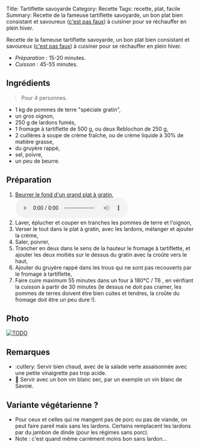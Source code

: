 Title: Tartiflette savoyarde
Category: Recette
Tags: recette, plat, facile
Summary: Recette de la fameuse tartiflette savoyarde, un bon plat bien consistant et savoureux ([c'est pas faux](https://kaamelott-soundboard.2ec0b4.fr/#son/cest_pas_faux1)) à cuisiner pour se réchauffer en plein hiver.

Recette de la fameuse tartiflette savoyarde, un bon plat bien consistant et savoureux ([c'est pas faux](https://kaamelott-soundboard.2ec0b4.fr/#son/cest_pas_faux1)) à cuisiner pour se réchauffer en plein hiver.

- *Préparation* : 15-20 minutes.
- *Cuisson* : 45-55 minutes.

## Ingrédients
> Pour 4 personnes.

- 1 kg de pommes de terre "spéciale gratin",
- un gros oignon,
- 250 g de lardons fumés,
- 1 fromage à tartiflette de 500 g, ou deux Reblochon de 250 g,
- 2 cuillères à soupe de crème fraîche, ou de crème liquide à 30% de matière grasse,
- du gruyère rappé,
- sel, poivre,
- un peu de beurre.

## Préparation
1. [Beurrer le fond d'un grand plat à gratin](https://kaamelott-soundboard.2ec0b4.fr/#son/mettre_du_beurre_au_fond_du_plat),<br>
    <audio controls><source src="https://kaamelott-soundboard.2ec0b4.fr/sounds/mettre_du_beurre_au_fond_du_plat.mp3" type="audio/mpeg">Votre navigateur ne semble pas supporter l'élément audio. Écoutez ce son directement sur <a href="https://kaamelott-soundboard.2ec0b4.fr/#son/mettre_du_beurre_au_fond_du_plat">cette page</a>.</audio><br>
2. Laver, éplucher et couper en tranches les pommes de terre et l'oignon,
3. Verser le tout dans le plat à gratin, avec les lardons, mélanger et ajouter la crème,
4. Saler, poivrer,
5. Trancher en deux dans le sens de la hauteur le fromage à tartiflette, et ajouter les deux moitiés sur le dessus du gratin avec la croûte vers le haut,
6. Ajouter du gruyère rappé dans les trous qui ne sont pas recouverts par le fromage à tartiflette,
7. Faire cuire maximum 55 minutes dans un four à 180°C / T6 <i class="fa fa-thermometer-full" aria-hidden="true"></i>, en vérifiant la cuisson à partir de 30 minutes (le dessus ne doit pas cramer, les pommes de terres doivent être bien cuites et tendres, la croûte du fromage doit être un peu dure !).

## Photo
[![TODO]({filename}images/blank.png)](#)

## Remarques
- :cutlery: Servir bien chaud, avec de la salade verte assaisonnée avec une petite vinaigrette pas trop acide.
- :wine_glass: Servir avec un bon vin blanc sec, par un exemple un vin blanc de Savoie.

## Variante végétarienne ?
- Pour ceux et celles qui ne mangent pas de porc ou pas de viande, on peut faire pareil mais sans les lardons. Certains remplacent les lardons par du jambon de dinde (pour les régimes sans porc).
- Note : c'est quand même carrément moins bon sans lardon...
